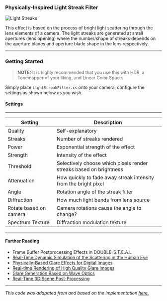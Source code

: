 ### Physically-Inspired Light Streak Filter


![Light Streaks](https://i.imgur.com/Ww8H2lx.jpg)


This effect is based on the process of bright light scattering through the lens elements of a camera. The light streaks are generated at small apertures (lens opening) where the number/shape of streaks depends on the aperture blades and aperture blade shape in the lens respectively.

---

### Getting Started

> **NOTE:**
It is highly recommended that you use this with HDR, a Tonemapper of your liking, and Linear Color Space.

Simply place `LightStreakFilter.cs` onto your camera, configure the settings as shown below as you wish.

#### Settings
------

| Setting       | Description   |
| ------------- |-------------|
| Quality      | Self-explanatory |
| Streaks      | Number of streaks rendered      |
| Power | Exponential strength of the effect      |
| Strength      | Intensity of the effect |
| Threshold      | Selectively choose which pixels render streaks based on brightness      |
| Attenuation | How quickly to fade away streak intensity from the bright pixel      |
| Angle      | Rotation angle of the streak filter |
| Diffraction      | How much light bends from lens source      |
| Rotate based on camera | Camera rotations cause the angle to change?  |
| Spectrum Texture      | Diffraction modulation texture |

------

#### Further Reading

- Frame Buffer Postprocessing Effects in DOUBLE-S.T.E.A.L
- [Real-Time Dynamic Simulation of the Scattering in the Human Eye](https://people.mpi-inf.mpg.de/~ritschel/Papers/TemporalGlare.pdf)
- [Physically-Based Glare Effects for Digital Images](http://luthuli.cs.uiuc.edu/~daf/courses/rendering/papers3/spencer95.pdf)
- [Real-time Rendering of High Quality Glare Images](https://www.scitepress.org/papers/2006/13548/13548.pdf)
- [Glare Generation Based on Wave Optics](https://pdfs.semanticscholar.org/f3cb/326ea861899cbbc4197078360c5e076fd1e5.pdf)
- [Real-Time 3D Scene Post-Processing](http://developer.amd.com/wordpress/media/2012/10/Oat-ScenePostprocessing.pdf)

------

*This code was adapated from and based on the implementation [here.](https://github.com/nobnak/KawaseLightStreakUnity)*
  
